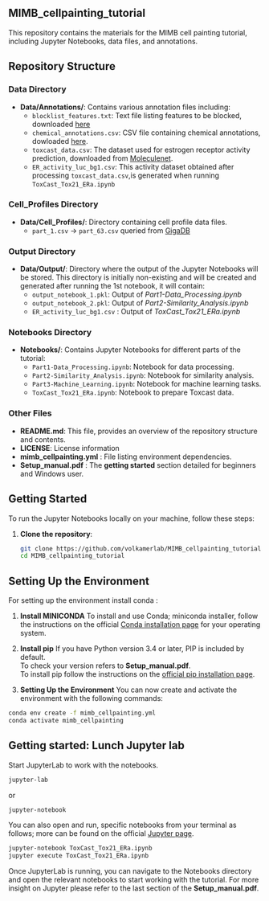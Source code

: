 ## MIMB_cellpainting_tutorial

This repository contains the materials for the MIMB cell painting tutorial, including Jupyter Notebooks, data files, and annotations.

## Repository Structure

### Data Directory
- **Data/Annotations/**: Contains various annotation files including:
  - `blocklist_features.txt`: Text file listing features to be blocked, downloaded [here](https://figshare.com/articles/dataset/Blacklist_Features_-_Cell_Profiler/10255811/3)
  - `chemical_annotations.csv`: CSV file containing chemical annotations, dowloaded [here](http://gigadb.org/dataset/100351).
  - `toxcast_data.csv`: The dataset used for estrogen receptor activity prediction, downloaded from [Moleculenet](https://moleculenet.org/datasets-1).
  - `ER_activity_luc_bg1.csv`: This activity dataset obtained after processing `toxcast_data.csv`,is generated when running `ToxCast_Tox21_ERa.ipynb`


### Cell_Profiles Directory
- **Data/Cell_Profiles/**: Directory containing cell profile data files.
  - `part_1.csv` -> `part_63.csv` queried from [GigaDB](http://gigadb.org/dataset/100351)
        

### Output Directory
- **Data/Output/**: Directory where the output of the Jupyter Notebooks will be stored. This directory is initially non-existing and will be created and generated after running the 1st notebook, it will contain:
  - `output_notebook_1.pkl`: Output of _Part1-Data_Processing.ipynb_ 
  - `output_notebook_2.pkl`: Output of _Part2-Similarity_Analysis.ipynb_ 
  - `ER_activity_luc_bg1.csv` : Output of _ToxCast_Tox21_ERa.ipynb_


### Notebooks Directory
- **Notebooks/**: Contains Jupyter Notebooks for different parts of the tutorial:
  - `Part1-Data_Processing.ipynb`: Notebook for data processing.
  - `Part2-Similarity_Analysis.ipynb`: Notebook for similarity analysis.
  - `Part3-Machine_Learning.ipynb`: Notebook for machine learning tasks.
  - `ToxCast_Tox21_ERa.ipynb`: Notebook to prepare Toxcast data.

### Other Files

- **README.md**: This file, provides an overview of the repository structure and contents.
- **LICENSE**: License information 
- **mimb_cellpainting.yml** : File listing environment dependencies.
- **Setup_manual.pdf** : The **getting started** section detailed for beginners and Windows user. 

## Getting Started

To run the Jupyter Notebooks locally on your machine, follow these steps:

1. **Clone the repository**:
   ```bash
   git clone https://github.com/volkamerlab/MIMB_cellpainting_tutorial.git
   cd MIMB_cellpainting_tutorial

## Setting Up the Environment
For setting up the environment install conda :

1. **Install MINICONDA**
To install and use Conda; miniconda installer, follow the instructions on the official [Conda installation page](https://docs.conda.io/projects/conda/en/latest/user-guide/install/index.html) for your operating system.

2. **Install pip**
If you have Python version 3.4 or later, PIP is included by default. <br>
To check your version refers to **Setup_manual.pdf**. <br>
To install pip follow the instructions on the [official pip installation page](https://pip.pypa.io/en/stable/installation/). <br>

3. **Setting Up the Environment**
You can now create and activate the environment with the following commands:
```sh
conda env create -f mimb_cellpainting.yml
conda activate mimb_cellpainting
```
## Getting started: Lunch Jupyter lab 
Start JupyterLab to work with the notebooks.

```sh
jupyter-lab
```
or
```sh
jupyter-notebook
```
You can also open and run, specific notebooks from your terminal as follows; more can be found on the official [Jupyter page](https://docs.jupyter.org/en/latest/running.html).
```sh
jupyter-notebook ToxCast_Tox21_ERa.ipynb
jupyter execute ToxCast_Tox21_ERa.ipynb
```
Once JupyterLab is running, you can navigate to the Notebooks directory and open the relevant notebooks to start working with the tutorial.
For more insight on Jupyter please refer to the last section of the **Setup_manual.pdf**.
